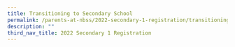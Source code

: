 ```yaml
---
title: Transitioning to Secondary School
permalink: /parents-at-nbss/2022-secondary-1-registration/transitioning-to-secondary-school
description: ""
third_nav_title: 2022 Secondary 1 Registration
---
```

